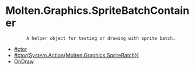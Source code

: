 ﻿  
# Molten.Graphics.SpriteBatchContainer

            A helper object for testing or drawing with sprite batch.
            
  
*  [#ctor](docs/Molten.Render/Molten/Graphics/SpriteBatchContainer/#ctor.md)  
*  [#ctor(System.Action{Molten.Graphics.SpriteBatch})](docs/Molten.Render/Molten/Graphics/SpriteBatchContainer/#ctor.md)  
*  [OnDraw](docs/Molten.Render/Molten/Graphics/SpriteBatchContainer/OnDraw.md)